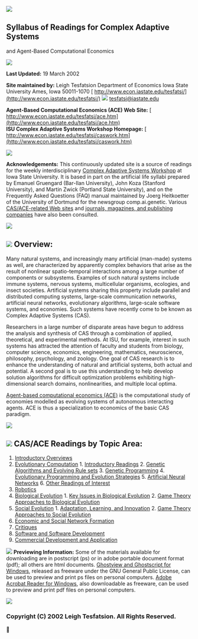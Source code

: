 ![](images/rainblok.gif)

##  Syllabus of Readings for Complex Adaptive Systems  
and Agent-Based Computational Economics

![](images/rainblok.gif)

**Last Updated:** 19 March 2002

**Site maintained by:**      Leigh Tesfatsion     Department of Economics
Iowa State University     Ames, Iowa 50011-1070     [
http://www.econ.iastate.edu/tesfatsi/](http://www.econ.iastate.edu/tesfatsi/)
![](images/email.gif) [ tesfatsi@iastate.edu](mailto:tesfatsi@iastate.edu)

**Agent-Based Computational Economics (ACE) Web Site:**      [
http://www.econ.iastate.edu/tesfatsi/ace.htm](http://www.econ.iastate.edu/tesfatsi/ace.htm)  
**ISU Complex Adaptive Systems Workshop Homepage:**     [
http://www.econ.iastate.edu/tesfatsi/caswork.htm](http://www.econ.iastate.edu/tesfatsi/caswork.htm)  

![](images/rfadebar.gif)

**Acknowledgements:**      This continuously updated site is a source of
readings for the weekly interdisciplinary [ Complex Adaptive Systems
Workshop](http://www.econ.iastate.edu/tesfatsi/caswork.htm) at Iowa State
University. It is based in part on the artificial life syllabi prepared by
Emanuel Gruengard (Bar-Ilan University), John Koza (Stanford University), and
Martin Zwick (Portland State University), and on the Frequently Asked
Questions (FAQ) manual maintained by Joerg Heitkoetter of the University of
Dortmund for the newsgroup comp.ai.genetic. Various [ CAS/ACE-related Web
sites](http://www.econ.iastate.edu/tesfatsi/allist.htm) and [ journals,
magazines, and publishing
companies](http://www.econ.iastate.edu/tesfatsi/publish.htm) have also been
consulted.

![](images/rfadebar.gif)

##  ![](images/raincube.gif) Overview:

Many natural systems, and increasingly many artificial (man-made) systems as
well, are characterized by apparently complex behaviors that arise as the
result of nonlinear spatio-temporal interactions among a large number of
components or subsystems. Examples of such natural systems include immune
systems, nervous systems, multicellular organisms, ecologies, and insect
societies. Artificial systems sharing this property include parallel and
distributed computing systems, large-scale communication networks, artificial
neural networks, evolutionary algorithms, large-scale software systems, and
economies. Such systems have recently come to be known as Complex Adaptive
Systems (CAS).

Researchers in a large number of disparate areas have begun to address the
analysis and synthesis of CAS through a combination of applied, theoretical,
and experimental methods. At ISU, for example, interest in such systems has
attracted the attention of faculty and students from biology, computer
science, economics, engineering, mathematics, neuroscience, philosophy,
psychology, and zoology. One goal of CAS research is to enhance the
understanding of natural and artificial systems, both actual and potential. A
second goal is to use this understanding to help develop solution algorithms
for difficult optimization problems exhibiting high-dimensional search
domains, nonlinearities, and multiple local optima.

[ Agent-based computational economics
(ACE)](http://www.econ.iastate.edu/tesfatsi/ace.htm) is the computational
study of economies modelled as evolving systems of autonomous interacting
agents. ACE is thus a specialization to economics of the basic CAS paradigm.

![](images/rfadebar.gif)

##  ![](images/raincube.gif) CAS/ACE Readings by Topic Area:

  1. [ Introductory Overviews](sylintro.htm)
  2. [ Evolutionary Computation](evcomp.htm)
    1. [ Introductory Readings](evcomp.htm#EvCompIntro)
    2. [ Genetic Algorithms and Evolving Rule sets](evcomp.htm#GA)
    3. [ Genetic Programming](evcomp.htm#GP)
    4. [ Evolutionary Programming and Evolution Strategies](evcomp.htm#EP)
    5. [ Artificial Neural Networks](evcomp.htm#ANN)
    6. [ Other Readings of Interest](evcomp.htm#Other)
  3. [Robotics](robot.htm)
  4. [ Biological Evolution](bioevol.htm)
    1. [ Key Issues in Biological Evolution](bioevol.htm#Key)
    2. [ Game Theory Approaches to Biological Evolution](bioevol.htm#GameBio)
  5. [ Social Evolution](socevol.htm)
    1. [ Adaptation, Learning, and Innovation](socevol.htm#Adapt)
    2. [ Game Theory Approaches to Social Evolution](socevol.htm#GameSoc)
  6. [ Economic and Social Network Formation](networks.htm)
  7. [ Critiques](critics.htm)
  8. [ Software and Software Development](software.htm)
  9. [ Commercial Development and Application](commerce.htm) 

![](images/rrightar.gif) **Previewing Information:**      Some of the
materials available for downloading are in postscript (ps) or in adobe
portable document format (pdf); all others are html documents. [ Ghostview and
Ghostscript for Windows](http://netlib.bell-labs.com/who/wim/ghost/), released
as freeware under the GNU General Public License, can be used to preview and
print ps files on personal computers. [ Adobe Acrobat Reader for
Windows](http://www.adobe.com/products/acrobat/readermain.html), also
downloadable as freeware, can be used to preview and print pdf files on
personal computers.

![](images/rfadebar.gif)

###  Copyright (C) 2002 Leigh Tesfatsion. All Rights Reserved.



